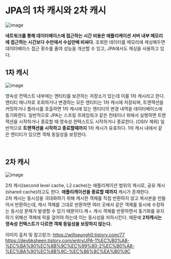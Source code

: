 # JPA의 1차 캐시와 2차 캐시

![image](https://user-images.githubusercontent.com/45115557/195528645-91ed8194-0c66-4453-a628-b65e4391473a.png)


**네트워크를 통해 데이터베이스에 접근하는 시간 비용은 애플리케이션 서버 내부 메모리에 접근하는 시간보다 수만에서 수십만배 비싸다.** 조회한 데이터를 메모리에 캐싱해두면 데이터베이스 접근 횟수를 줄여 성능을 개선할 수 있고, 
JPA에서도 캐싱을 사용하고 있다. 

## 1차 캐시

![image](https://user-images.githubusercontent.com/45115557/195525754-620f1ca8-8fcd-459d-b702-a0ed898a1a4e.png)


영속성 컨텍스트 내부에는 엔티티를 보관하는 저장소가 있는데 이를 1차 캐시라고 한다. 엔티티 매니저로 조회하거나 변경하는 모든 엔티티는 1차 캐시에 저장되며, 트랜잭션을 커밋하거나 플러시를 호출하면 1차 캐시에 있는
엔티티의 변경 내역을 데이터베이스에 동기화한다. 일반적으로 JPA는 스프링 프레임워크 같은 컨테이너 위에서 실행하면 트랜잭션을 시작하거나 종료할 때 영속성 컨텍스트도 시작하거나 종료한다. (OSIV 제외)
일반적으로 **트랜잭션을 시작하고 종료할때까지** 1차 캐시가 유효하다. 
1차 캐시 내에서 같은 엔티티가 있으면 객체 동일성을 보장한다. 

</br>

## 2차 캐시

![image](https://user-images.githubusercontent.com/45115557/195528266-627cb2e5-69c6-4de7-8cf4-e7e924c2b4eb.png)


2차 캐시(second level cache, L2 cache)는 애플리케이션 범위의 캐시로, 공유 캐시(shared cache)라고도 한다. **애플리캐이션을 종료할 때까지** 캐시가 존재한다.    
2차 캐시는 동시성을 극대화하기 위해 캐시한 객체를 직접 반환하지 않고 복사본을 만들어서 반환하는데, 캐시 객체를 그대로 반환하면 여러 곳에서 같은 객체를 동시에 수정하는 동시성 문제가 발생할 수 있기 때문이다.캐ㅅ
캐시 객체를 반환하면서 동기화를 유지하기 위해선 객체에 락을 걸어야 하는데 이는 동시성을 저하시킨다. 
때문에 **2차캐시는 영속성 컨텍스트가 다르면 객체 동일성을 보장하지 않는다.**

이미지 출처 및 참고링크:
https://willseungh0.tistory.com/77   
https://devbksheen.tistory.com/entry/JPA-1%EC%B0%A8-%EC%BA%90%EC%8B%9C%EC%99%80-2%EC%B0%A8-%EC%BA%90%EC%8B%9C-%EC%86%8C%EA%B0%9C   
